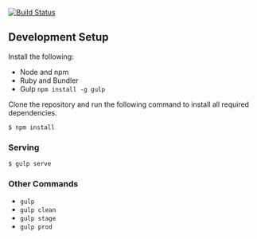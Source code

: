 [![Build Status](https://travis-ci.org/migue48/edh-maker-lab-site.svg?branch=master)](https://travis-ci.org/edh-makerlab/edh-maker-lab-site)

## Development Setup

Install the following:

- Node and npm
- Ruby and Bundler
- Gulp `npm install -g gulp`

Clone the repository and run the following command to install all required
dependencies.

```shell
$ npm install
```

### Serving

```shell
$ gulp serve
```

### Other Commands

- `gulp`
- `gulp clean`
- `gulp stage`
- `gulp prod`

